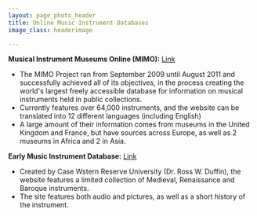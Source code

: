 ```yaml
---
layout: page_photo_header
title: Online Music Instrument Databases
image_class: headerimage

---
```


**Musical Instrument Museums Online (MIMO):** [Link](https://mimo-international.com/MIMO/accueil-ermes.aspx)

* The MIMO Project ran from September 2009 until August 2011 and successfully achieved all of its objectives, in the process creating the world's largest freely accessible database for information on musical instruments held in public collections.
* Currently features over 64,000 instruments, and the website can be translated into 12 different languages (including English)
* A large amount of their information comes from museums in the United Kingdom and France, but have sources across Europe, as well as 2 museums in Africa and 2 in Asia. 


**Early Music Instrument Database:** [Link](https://caslabs.case.edu/medren/)
* Created by Case Wstern Reserve University (Dr. Ross W. Duffin), the website features a limited collection of Medieval, Renaissance and Baroque instruments. 
* The site features both audio and pictures, as well as a short history of the instrument.


